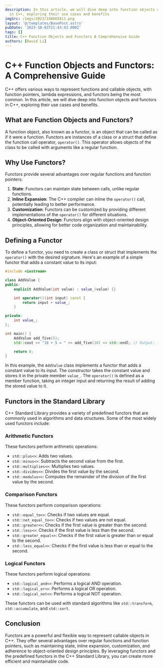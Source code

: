 ```yaml
---
description: In this article, we will dive deep into function objects and functors
  in C++, exploring their use cases and benefits
imgSrc: /imgs/2023/248665811.png
layout: '@/templates/BasePost.astro'
pubDate: '2023-10-03T21:43:43.000Z'
tags: []
title: C++ Function Objects and Functors A Comprehensive Guide
authors: [David Li]
---
```


# C++ Function Objects and Functors: A Comprehensive Guide

C++ offers various ways to represent functions and callable objects, with function pointers, lambda expressions, and functors being the most common. In this article, we will dive deep into function objects and functors in C++, exploring their use cases and benefits.

## What are Function Objects and Functors?

A function object, also known as a functor, is an object that can be called as if it were a function. Functors are instances of a class or a struct that define the function call operator, `operator()`. This operator allows objects of the class to be called with arguments like a regular function.

## Why Use Functors?

Functors provide several advantages over regular functions and function pointers:

1. **State**: Functors can maintain state between calls, unlike regular functions.
2. **Inline Expansion**: The C++ compiler can inline the `operator()` call, potentially leading to better performance.
3. **Customization**: Functors can be customized by providing different implementations of the `operator()` for different situations.
4. **Object-Oriented Design**: Functors align with object-oriented design principles, allowing for better code organization and maintainability.

## Defining a Functor

To define a functor, you need to create a class or struct that implements the `operator()` with the desired signature. Here's an example of a simple functor that adds a constant value to its input:

```cpp
#include <iostream>

class AddValue {
public:
    explicit AddValue(int value) : value_(value) {}

    int operator()(int input) const {
        return input + value_;
    }

private:
    int value_;
};

int main() {
    AddValue add_five(5);
    std::cout << "10 + 5 = " << add_five(10) << std::endl; // Output: 10 + 5 = 15

    return 0;
}
```

In this example, the `AddValue` class implements a functor that adds a constant value to its input. The constructor takes the constant value and stores it in the private member `value_`. The `operator()` is defined as a member function, taking an integer input and returning the result of adding the stored value to it.

## Functors in the Standard Library

C++ Standard Library provides a variety of predefined functors that are commonly used in algorithms and data structures. Some of the most widely used functors include:

### Arithmetic Functors

These functors perform arithmetic operations:

- `std::plus<>`: Adds two values.
- `std::minus<>`: Subtracts the second value from the first.
- `std::multiplies<>`: Multiplies two values.
- `std::divides<>`: Divides the first value by the second.
- `std::modulus<>`: Computes the remainder of the division of the first value by the second.

### Comparison Functors

These functors perform comparison operations:

- `std::equal_to<>`: Checks if two values are equal.
- `std::not_equal_to<>`: Checks if two values are not equal.
- `std::greater<>`: Checks if the first value is greater than the second.
- `std::less<>`: Checks if the first value is less than the second.
- `std::greater_equal<>`: Checks if the first value is greater than or equal to the second.
- `std::less_equal<>`: Checks if the first value is less than or equal to the second.

### Logical Functors

These functors perform logical operations:

- `std::logical_and<>`: Performs a logical AND operation.
- `std::logical_or<>`: Performs a logical OR operation.
- `std::logical_not<>`: Performs a logical NOT operation.

These functors can be used with standard algorithms like `std::transform`, `std::accumulate`, and `std::sort`.

## Conclusion

Functors are a powerful and flexible way to represent callable objects in C++. They offer several advantages over regular functions and function pointers, such as maintaining state, inline expansion, customization, and adherence to object-oriented design principles. By leveraging functors and the predefined functors in the C++ Standard Library, you can create more efficient and maintainable code.
